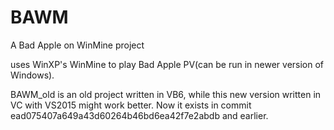# BAWM
A Bad Apple on WinMine project
<p>uses WinXP's WinMine to play Bad Apple PV(can be run in newer version of Windows).</p>
<p>BAWM_old is an old project written in VB6, while this new version written in VC with VS2015 might work better. Now it exists in commit ead075407a649a43d60264b46bd6ea42f7e2abdb and earlier.</p>
